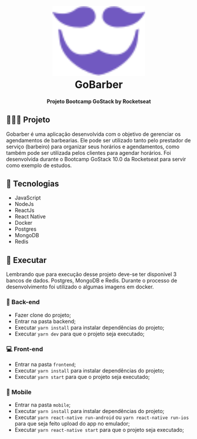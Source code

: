 <h1 align="center">
  <img alt="GoBarber" title="GoBarber" src=".github/logo-purple.svg" width="50%" />
<br>
GoBarber
</h1>

<h4 align="center">
  Projeto Bootcamp GoStack by Rocketseat
</h4>

## 👨🏼‍💻 Projeto

Gobarber é uma aplicação desenvolvida com o objetivo de gerenciar os agendamentos de barbearias. Ele pode ser utilizado tanto pelo prestador de serviço (barbeiro) para organizar seus horários e agendamentos, como também pode ser utilizada pelos clientes para agendar horários. Foi desenvolvida durante o Bootcamp GoStack 10.0 da Rocketseat para servir como exemplo de estudos.

## 🔨 Tecnologias

- JavaScript
- NodeJs
- ReactJs
- React Native
- Docker
- Postgres
- MongoDB
- Redis

## 🔄 Executar

Lembrando que para execução desse projeto deve-se ter disponivel 3 bancos de dados. Postgres, MongoDB e Redis. Durante o processo de desenvolvimento foi utilizado o algumas imagens em docker.

### 🔧 Back-end
 - Fazer clone do projeto;
 - Entrar na pasta backend;
 - Executar `yarn install` para instalar dependências  do projeto;
 - Executar `yarn dev` para que o projeto seja executado;

### 💻 Front-end
  - Entrar na pasta `frontend`;
   - Executar `yarn install` para instalar dependências do projeto;
   - Executar `yarn start` para que o projeto seja executado;

### 📱 Mobile
   - Entrar na pasta `mobile`;
 - Executar `yarn install` para instalar dependências do projeto;
 - Executar `yarn react-native run-android` ou `yarn react-native run-ios` para que seja feito upload do app no emulador;
 - Executar `yarn react-native start` para que o projeto seja executado;
